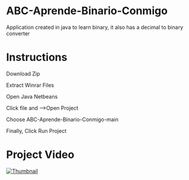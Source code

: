 # ABC-Aprende-Binario-Conmigo
Application created in java to learn binary, it also has a decimal to binary converter
<h1>Instructions</h1>

<p>Download Zip</p>
<p>Extract Winrar Files</p>
<p>Open Java Netbeans</p>
<p>Click file and -->Open Project </p>
<p>Choose ABC-Aprende-Binario-Conmigo-main</p>
<p>Finally, Click Run Project</p>

<h1>Project Video</h1>
<a href="https://ibb.co/6NYN6VN"><img src="https://i.ibb.co/SJNJqWJ/Thumbnail.jpg" alt="Thumbnail" border="0"></a>




